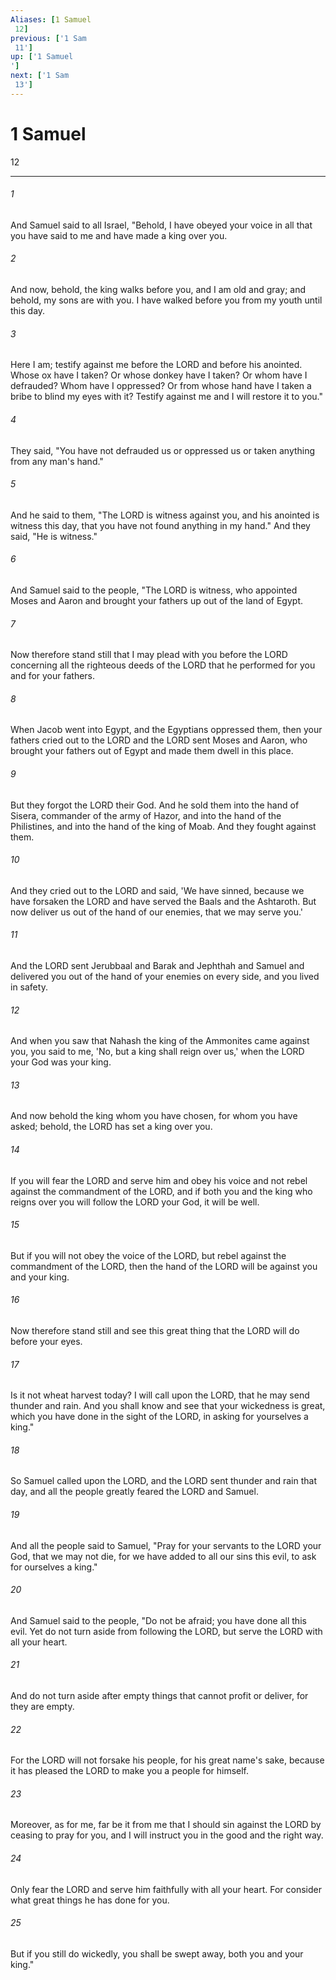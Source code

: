 ```yaml
---
Aliases: [1 Samuel 12]
previous: ['1 Sam 11']
up: ['1 Samuel']
next: ['1 Sam 13']
---
```

# 1 Samuel 12

***
 

###### 1 
And Samuel said to all Israel, "Behold, I have obeyed your voice in all that you have said to me and have made a king over you.  

###### 2 
And now, behold, the king walks before you, and I am old and gray; and behold, my sons are with you. I have walked before you from my youth until this day.  

###### 3 
Here I am; testify against me before the LORD and before his anointed. Whose ox have I taken? Or whose donkey have I taken? Or whom have I defrauded? Whom have I oppressed? Or from whose hand have I taken a bribe to blind my eyes with it? Testify against me and I will restore it to you."  

###### 4 
They said, "You have not defrauded us or oppressed us or taken anything from any man's hand."  

###### 5 
And he said to them, "The LORD is witness against you, and his anointed is witness this day, that you have not found anything in my hand." And they said, "He is witness."  

###### 6 
And Samuel said to the people, "The LORD is witness, who appointed Moses and Aaron and brought your fathers up out of the land of Egypt.  

###### 7 
Now therefore stand still that I may plead with you before the LORD concerning all the righteous deeds of the LORD that he performed for you and for your fathers.  

###### 8 
When Jacob went into Egypt, and the Egyptians oppressed them, then your fathers cried out to the LORD and the LORD sent Moses and Aaron, who brought your fathers out of Egypt and made them dwell in this place.  

###### 9 
But they forgot the LORD their God. And he sold them into the hand of Sisera, commander of the army of Hazor, and into the hand of the Philistines, and into the hand of the king of Moab. And they fought against them.  

###### 10 
And they cried out to the LORD and said, 'We have sinned, because we have forsaken the LORD and have served the Baals and the Ashtaroth. But now deliver us out of the hand of our enemies, that we may serve you.'  

###### 11 
And the LORD sent Jerubbaal and Barak and Jephthah and Samuel and delivered you out of the hand of your enemies on every side, and you lived in safety.  

###### 12 
And when you saw that Nahash the king of the Ammonites came against you, you said to me, 'No, but a king shall reign over us,' when the LORD your God was your king.  

###### 13 
And now behold the king whom you have chosen, for whom you have asked; behold, the LORD has set a king over you.  

###### 14 
If you will fear the LORD and serve him and obey his voice and not rebel against the commandment of the LORD, and if both you and the king who reigns over you will follow the LORD your God, it will be well.  

###### 15 
But if you will not obey the voice of the LORD, but rebel against the commandment of the LORD, then the hand of the LORD will be against you and your king.  

###### 16 
Now therefore stand still and see this great thing that the LORD will do before your eyes.  

###### 17 
Is it not wheat harvest today? I will call upon the LORD, that he may send thunder and rain. And you shall know and see that your wickedness is great, which you have done in the sight of the LORD, in asking for yourselves a king."  

###### 18 
So Samuel called upon the LORD, and the LORD sent thunder and rain that day, and all the people greatly feared the LORD and Samuel.  

###### 19 
And all the people said to Samuel, "Pray for your servants to the LORD your God, that we may not die, for we have added to all our sins this evil, to ask for ourselves a king."  

###### 20 
And Samuel said to the people, "Do not be afraid; you have done all this evil. Yet do not turn aside from following the LORD, but serve the LORD with all your heart.  

###### 21 
And do not turn aside after empty things that cannot profit or deliver, for they are empty.  

###### 22 
For the LORD will not forsake his people, for his great name's sake, because it has pleased the LORD to make you a people for himself.  

###### 23 
Moreover, as for me, far be it from me that I should sin against the LORD by ceasing to pray for you, and I will instruct you in the good and the right way.  

###### 24 
Only fear the LORD and serve him faithfully with all your heart. For consider what great things he has done for you.  

###### 25 
But if you still do wickedly, you shall be swept away, both you and your king."
